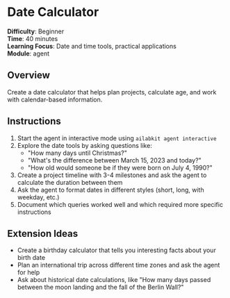 # Date Calculator

**Difficulty**: Beginner  
**Time**: 40 minutes  
**Learning Focus**: Date and time tools, practical applications  
**Module**: agent

## Overview
Create a date calculator that helps plan projects, calculate age, and work with calendar-based information.

## Instructions
1. Start the agent in interactive mode using `ailabkit agent interactive`
2. Explore the date tools by asking questions like:
   - "How many days until Christmas?"
   - "What's the difference between March 15, 2023 and today?"
   - "How old would someone be if they were born on July 4, 1990?"
3. Create a project timeline with 3-4 milestones and ask the agent to calculate the duration between them
4. Ask the agent to format dates in different styles (short, long, with weekday, etc.)
5. Document which queries worked well and which required more specific instructions

## Extension Ideas
- Create a birthday calculator that tells you interesting facts about your birth date
- Plan an international trip across different time zones and ask the agent for help
- Ask about historical date calculations, like "How many days passed between the moon landing and the fall of the Berlin Wall?"